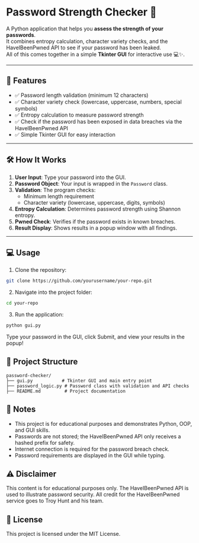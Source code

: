 # Password Strength Checker 🔐

A Python application that helps you **assess the strength of your passwords**.  
It combines entropy calculation, character variety checks, and the HaveIBeenPwned API to see if your password has been leaked.  
All of this comes together in a simple **Tkinter GUI** for interactive use 💻✨.

---

## 🚀 Features

- ✅ Password length validation (minimum 12 characters)  
- ✅ Character variety check (lowercase, uppercase, numbers, special symbols)  
- ✅ Entropy calculation to measure password strength  
- ✅ Check if the password has been exposed in data breaches via the HaveIBeenPwned API  
- ✅ Simple Tkinter GUI for easy interaction  

---

## 🛠 How It Works

1. **User Input**: Type your password into the GUI.  
2. **Password Object**: Your input is wrapped in the `Password` class.  
3. **Validation**: The program checks:
   - Minimum length requirement  
   - Character variety (lowercase, uppercase, digits, symbols)  
4. **Entropy Calculation**: Determines password strength using Shannon entropy.  
5. **Pwned Check**: Verifies if the password exists in known breaches.  
6. **Result Display**: Shows results in a popup window with all findings.  

---

## 💻 Usage

1. Clone the repository:
```bash
git clone https://github.com/yourusername/your-repo.git
```
2. Navigate into the project folder:
```bash
cd your-repo
```
3. Run the application:
```bash
python gui.py
```
Type your password in the GUI, click Submit, and view your results in the popup!



## 📂 Project Structure
```
password-checker/
├── gui.py           # Tkinter GUI and main entry point
├── password_logic.py # Password class with validation and API checks
├── README.md         # Project documentation
```

## 📝 Notes
- This project is for educational purposes and demonstrates Python, OOP, and GUI skills.
- Passwords are not stored; the HaveIBeenPwned API only receives a hashed prefix for safety.
- Internet connection is required for the password breach check.
- Password requirements are displayed in the GUI while typing.



## ⚠️ Disclaimer
This content is for educational purposes only. The HaveIBeenPwned API is used to illustrate password security.
All credit for the HaveIBeenPwned service goes to Troy Hunt and his team.

## 🧾 License
This project is licensed under the MIT License.


